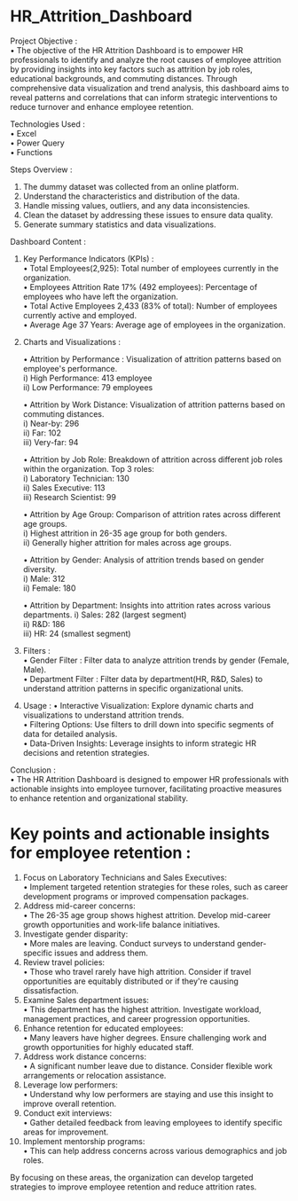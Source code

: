 # HR_Attrition_Dashboard

Project Objective :                                                                                                                                                                                            
  • The objective of the HR Attrition Dashboard is to empower HR professionals to identify and analyze the root causes of employee attrition by providing insights into key factors such as attrition by job 
    roles, educational backgrounds, and commuting distances. Through comprehensive data visualization and trend analysis, this dashboard aims to reveal patterns and correlations that can inform strategic 
    interventions to reduce turnover and enhance employee retention.                                                                                                                                   

Technologies Used :                                                                                                                                                                                           
  • Excel                                                                                                                                                                                                     
  • Power Query                                                                                                                                                                                               
  • Functions                                                                                                                                                                                                 

Steps Overview :
   1) The dummy dataset was collected from an online platform.
   2) Understand the characteristics and distribution of the data.
   3) Handle missing values, outliers, and any data inconsistencies.
   4) Clean the dataset by addressing these issues to ensure data quality.
   5) Generate summary statistics and data visualizations.

Dashboard Content :                                                                                                                                                                                           
   1) Key Performance Indicators (KPIs) :                                                                                                                                                                   
      • Total Employees(2,925): Total number of employees currently in the organization.                                                                                                                         
      • Employees Attrition Rate 17% (492 employees): Percentage of employees who have left the organization.                                                                                                                    
      • Total Active Employees 2,433 (83% of total): Number of employees currently active and employed.                                                                                                                          
      • Average Age 37 Years: Average age of employees in the organization.
      
   3) Charts and Visualizations :
                                                                                                                                                                 
      • Attrition by Performance : Visualization of attrition patterns based on employee's performance.                                                       
             i) High Performance: 413 employee                                                                                                               
             ii) Low Performance: 79 employees
                                                                                                       
      • Attrition by Work Distance: Visualization of attrition patterns based on commuting distances.                                                        
              i) Near-by: 296                                                                                                                                
              ii) Far: 102                                                                                                                                   
              iii) Very-far: 94
                                                                                                                                       
      • Attrition by Job Role: Breakdown of attrition across different job roles within the organization.
               Top 3 roles:                                                                                                                                
                 i) Laboratory Technician: 130                                                                                                              
                 ii) Sales Executive: 113                                                                                                                  
                 iii) Research Scientist: 99                                                                                                                    
                                                                                                          
      • Attrition by Age Group: Comparison of attrition rates across different age groups.                                                                  
                 i) Highest attrition in 26-35 age group for both genders.                                                                                   
                  ii) Generally higher attrition for males across age groups.

                                             
      • Attrition by Gender: Analysis of attrition trends based on gender diversity.                                                                        
      i) Male: 312                                                                                                                              
ii) Female: 180                                                                                                                                          
                              
      • Attrition by Department: Insights into attrition rates across various departments.
i) Sales: 282 (largest segment)                                                                                                                            
ii) R&D: 186                                                                                                                                                 
iii) HR: 24 (smallest segment)                                                                                                                          


        
   5) Filters :                                                                                                                                                                                 
      • Gender Filter : Filter data to analyze attrition trends by gender (Female, Male).                                                                                                                                          
      • Department Filter : Filter data by department(HR, R&D, Sales) to understand attrition patterns in specific organizational units.                                                                                                    
   6) Usage :                                                                                                                                                      • Interactive Visualization: Explore dynamic charts and visualizations to understand attrition trends.                                                                                                  
      • Filtering Options: Use filters to drill down into specific segments of data for detailed analysis.                                                                                                  
      • Data-Driven Insights: Leverage insights to inform strategic HR decisions and retention strategies.                                                                                                    

  Conclusion :                                                                                                                                                                                            
      • The HR Attrition Dashboard is designed to empower HR professionals with actionable insights into employee turnover, facilitating proactive measures to enhance retention and organizational stability.

 # Key points and actionable insights for employee retention :

1) Focus on Laboratory Technicians and Sales Executives:                                                                                                  
 • Implement targeted retention strategies for these roles, such as career development programs or improved compensation packages.                        
2) Address mid-career concerns:                                                                                                                              
 • The 26-35 age group shows highest attrition. Develop mid-career growth opportunities and work-life balance initiatives.                                  
3) Investigate gender disparity:                                                                                                                            
 • More males are leaving. Conduct surveys to understand gender-specific issues and address them.                                                          
4) Review travel policies:                                                                                                                                  
 • Those who travel rarely have high attrition. Consider if travel opportunities are equitably distributed or if they're causing dissatisfaction.            
5) Examine Sales department issues:                                                                                                                          
 • This department has the highest attrition. Investigate workload, management practices, and career progression opportunities.                              
6) Enhance retention for educated employees:                                                                                                                 
 • Many leavers have higher degrees. Ensure challenging work and growth opportunities for highly educated staff.                                            
7) Address work distance concerns:                                                                                                                        
 • A significant number leave due to distance. Consider flexible work arrangements or relocation assistance.                                                
8) Leverage low performers:                                                                                                                                  
 • Understand why low performers are staying and use this insight to improve overall retention.                                                              
9) Conduct exit interviews:                                                                                                                                
 •  Gather detailed feedback from leaving employees to identify specific areas for improvement.                                                            
10) Implement mentorship programs:                                                                                                                      
 • This can help address concerns across various demographics and job roles.                                                                                
                                            
By focusing on these areas, the organization can develop targeted strategies to improve employee retention and reduce attrition rates.
 


